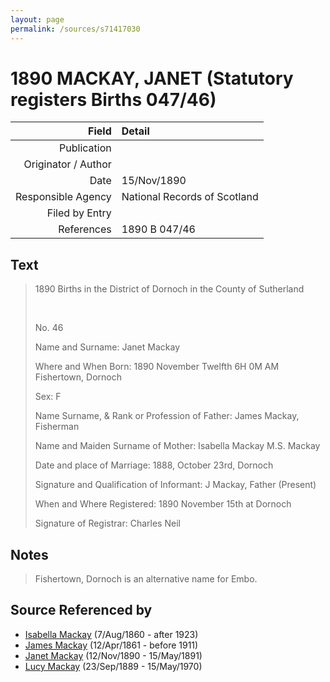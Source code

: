 ```yaml
---
layout: page
permalink: /sources/s71417030
---
```


# 1890 MACKAY, JANET (Statutory registers Births 047/46)

Field | Detail
---:|:---
Publication | 
Originator / Author | 
Date | 15/Nov/1890
Responsible Agency | National Records of Scotland
Filed by Entry | 
References | 1890 B 047/46

## Text

> 1890 Births in the District of Dornoch in the County of Sutherland
>
> <br/>
>
> No. 46
>
> Name and Surname: Janet Mackay
>
> Where and When Born: 1890 November Twelfth 6H 0M AM Fishertown, Dornoch
>
> Sex: F
>
> Name Surname, & Rank or Profession of Father: James Mackay, Fisherman
>
> Name and Maiden Surname of Mother: Isabella Mackay M.S. Mackay
>
> Date and place of Marriage: 1888, October 23rd, Dornoch
>
> Signature and Qualification of Informant: J Mackay, Father (Present)
>
> When and Where Registered: 1890 November 15th at Dornoch
>
> Signature of Registrar: Charles Neil
>

## Notes

> Fishertown, Dornoch is an alternative name for Embo.
>


## Source Referenced by

* [Isabella Mackay](../people/@32797554@-isabella-mackay-b1860-8-7-d1923.md) (7/Aug/1860 - after 1923)
* [James Mackay](../people/@60572122@-james-mackay-b1861-4-12-d1911.md) (12/Apr/1861 - before 1911)
* [Janet Mackay](../people/@22499038@-janet-mackay-b1890-11-12-d1891-5-15.md) (12/Nov/1890 - 15/May/1891)
* [Lucy Mackay](../people/@16587624@-lucy-mackay-b1889-9-23-d1970-5-15.md) (23/Sep/1889 - 15/May/1970)
